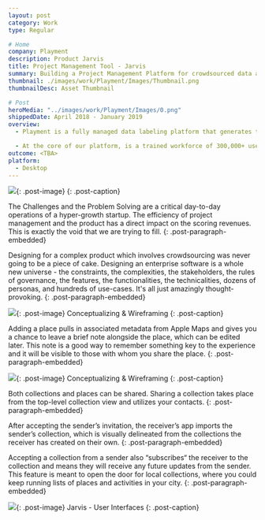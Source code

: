 ```yaml
---
layout: post
category: Work
type: Regular

# Home
company: Playment
description: Product Jarvis
title: Project Management Tool - Jarvis
summary: Building a Project Management Platform for crowdsourced data annotation.
thumbnail: ./images/work/Playment/Images/Thumbnail.png
thumbnailDesc: Asset Thumbnail

# Post
heroMedia: "../images/work/Playment/Images/0.png"
shippedDate: April 2018 - January 2019
overview:
  - Playment is a fully managed data labeling platform that generates training data for computer vision models at scale using crowdsourcing. The motto is to empower companies in the Autonomous Vehicle, Drones, Mapping, and similar spaces with high precision annotation services. We are a young company backed by Y-Combinator and SAIF Partners; we have helped the likes of Nio, Didi Chuxing, University of Washington, Nuro, Drive.ai, and many more to fuel their vision of Autonomous Vehicles.

  - At the core of our platform, is a trained workforce of 300,000+ users (Players/Annotators) managed by their human intelligence experts who build annotation tasks on the training data and deliver results with assured quality.
outcome: <TBA>
platform:
  - Desktop
---
```


<img src="../images/work/Playment/Images/1-lqip.png" data-src="../images/work/Playment/Images/1.png" class="lazyload blur-up">{: .post-image}
{: .post-caption}

The Challenges and the Problem Solving are a critical day-to-day operations of a hyper-growth startup. The efficiency of project management and the product has a direct impact on the scoring revenues. This is exactly the void that we are trying to fill.
{: .post-paragraph-embedded}

Designing for a complex product which involves crowdsourcing was never going to be a piece of cake. Designing an enterprise software is a whole new universe - the constraints, the complexities, the stakeholders, the rules of governance, the features, the functionalities, the technicalities, dozens of personas, and hundreds of use-cases. It's all just amazingly thought-provoking.
{: .post-paragraph-embedded}

<img src="../images/work/Playment/Images/2-lqip.png" data-src="../images/work/Playment/Images/2.png" class="lazyload blur-up">{: .post-image}
Conceptualizing & Wireframing
{: .post-caption}

Adding a place pulls in associated metadata from Apple Maps and gives you a chance to leave a brief note alongside the place, which can be edited later. This note is a good way to remember something key to the experience and it will be visible to those with whom you share the place.
{: .post-paragraph-embedded}

<img id="zoom-margin" src="../images/work/Playment/Images/3-lqip.png" data-src="../images/work/Playment/Images/3.png" class="lazyload blur-up">{: .post-image}
Conceptualizing & Wireframing
{: .post-caption}

Both collections and places can be shared. Sharing a collection takes place from the top-level collection view and utilizes your contacts.
{: .post-paragraph-embedded}

After accepting the sender’s invitation, the receiver’s app imports the sender’s collection, which is visually delineated from the collections the receiver has created on their own.
{: .post-paragraph-embedded}

Accepting a collection from a sender also “subscribes“ the receiver to the collection and means they will receive any future updates from the sender. This feature is meant to open the door for local collections, where you could keep running lists of places and activities in your city.
{: .post-paragraph-embedded}

<img src="../images/work/Playment/Images/4-lqip.png" data-src="../images/work/Playment/Images/4.png" class="lazyload blur-up" >{: .post-image}
Jarvis - User Interfaces
{: .post-caption}

